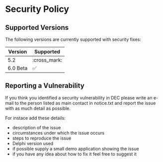 # Security Policy

## Supported Versions

The following versions are currently supported with security fixes:

| Version  | Supported          |
| -------- | ------------------ |
| 5.2      | :cross_mark:       |
| 6.0 Beta | :white_check_mark: |

## Reporting a Vulnerability

If you think you identified a security vulnerability in DEC 
please write an e-mail to the person listed as main contact in notice.txt
and report the issue with as much detail as possible.

For instace add these details:

* description of the issue
* circumstances under which the issue occurs
* steps to reproduce the issue
* Delphi version used
* if possible supply a small demo application showing the issue
* if you have any idea about how to fix it feel free to suggest it
